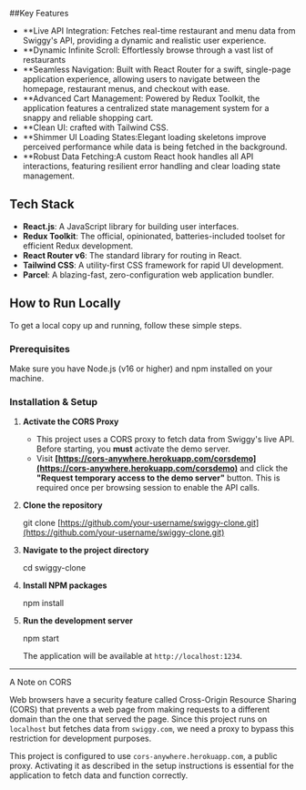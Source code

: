 ##Key Features

-   **Live API Integration: Fetches real-time restaurant and menu data from Swiggy's API, providing a dynamic and realistic user experience.
-   **Dynamic Infinite Scroll: Effortlessly browse through a vast list of restaurants 
-   **Seamless Navigation: Built with React Router for a swift, single-page application experience, allowing users to navigate between the homepage, restaurant menus, and checkout with ease.
-   **Advanced Cart Management: Powered by Redux Toolkit, the application features a centralized state management system for a snappy and reliable shopping cart.
-   **Clean UI: crafted with Tailwind CSS.
-   **Shimmer UI Loading States:Elegant loading skeletons improve perceived performance while data is being fetched in the background.
-   **Robust Data Fetching:A custom React hook handles all API interactions, featuring resilient error handling and clear loading state management.

## Tech Stack

-   **React.js**: A JavaScript library for building user interfaces.
-   **Redux Toolkit**: The official, opinionated, batteries-included toolset for efficient Redux development.
-   **React Router v6**: The standard library for routing in React.
-   **Tailwind CSS**: A utility-first CSS framework for rapid UI development.
-   **Parcel**: A blazing-fast, zero-configuration web application bundler.

## How to Run Locally

To get a local copy up and running, follow these simple steps.

### Prerequisites

Make sure you have Node.js (v16 or higher) and npm installed on your machine.

### Installation & Setup

1.  **Activate the CORS Proxy**
    -   This project uses a CORS proxy to fetch data from Swiggy's live API. Before starting, you **must** activate the demo server.
    -   Visit **[https://cors-anywhere.herokuapp.com/corsdemo](https://cors-anywhere.herokuapp.com/corsdemo)** and click the **"Request temporary access to the demo server"** button. This is required once per browsing session to enable the API calls.

2.  **Clone the repository**
    
    git clone [https://github.com/your-username/swiggy-clone.git](https://github.com/your-username/swiggy-clone.git)
    

3.  **Navigate to the project directory**
    
    cd swiggy-clone
    

4.  **Install NPM packages**
    
    npm install
  

5.  **Run the development server**
   
    npm start
   
    The application will be available at `http://localhost:1234`.

---

 A Note on CORS

Web browsers have a security feature called Cross-Origin Resource Sharing (CORS) that prevents a web page from making requests to a different domain than the one that served the page. Since this project runs on `localhost` but fetches data from `swiggy.com`, we need a proxy to bypass this restriction for development purposes.

This project is configured to use `cors-anywhere.herokuapp.com`, a public proxy. Activating it as described in the setup instructions is essential for the application to fetch data and function correctly.

